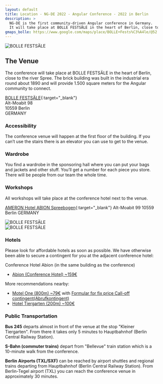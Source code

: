 ```yaml
---
layout: default
title: Location - NG-DE 2022 - Angular Conference - 2022 in Berlin
description: >
  NG-DE is the first community-driven Angular conference in Germany.
  It will take place at BOLLE FESTSÄLE in the heart of Berlin, close to the river Spree.
gmaps_bolle: https://www.google.com/maps/place/BOLLE+Fests%C3%A4le/@52.52478,13.34647,15z/data=!4m5!3m4!1s0x0:0xecf15562de88eae5!8m2!3d52.52478!4d13.34647
---
```


<section class="section section--top-banner">
  <div class="fullwidth">
    <img class="lazy"
      src="/assets/placeholder-image.svg"
      data-src="/assets/location/cover/ng-de-sponsoring-area.jpg"
      data-srcset="/assets/location/cover/ng-de-sponsoring-area.jpg"
      alt="BOLLE FESTSÄLE"
      title="BOLLE FESTSÄLE">
  </div>
</section>
<section class="section section--main">
<div class="container" markdown="1">

## The Venue

The conference will take place at BOLLE FESTSÄLE in the heart of Berlin, close to the river Spree.
The brick building was built in the industrial era round about 1890 and will provide 1.500 square meters for the Angular community to connect.

[BOLLE FESTSÄLE]({{page.gmaps_bolle}}){:target="_blank"}<br>
Alt-Moabit 98<br>
10559 Berlin<br>
GERMANY<br>

### Accessibility
The conference venue will happen at the first floor of the building. If you can’t use the stairs there is an elevator you can use to get to the venue.

### Wardrobe
You find a wardrobe in the sponsoring hall where you can put your bags and jackets and other stuff. You’ll get a number for each piece you store. There will be people from our team the whole time.


### Workshops

All workshops will take place at the conference hotel next to the venue.

[AMERON Hotel ABION Spreebogen](https://goo.gl/maps/WKhPnJwmmKR2){:target="_blank"}
Alt-Moabit 99
10559 Berlin
GERMANY

</div>
</section>
<section class="section section--impressions">
  <div class="fullwidth">
    <div class="impressions">
      <div class="impressions__impression">
        <img class="lazy"
          src="/assets/placeholder-image.svg"
          data-src="/assets/location/impression-1/ng-de-stage.jpg"
          data-srcset="/assets/location/impression-1/ng-de-stage.jpg"
          alt="BOLLE FESTSÄLE"
          title="BOLLE FESTSÄLE">
      </div>
      <div class="impressions__impression">
        <img class="lazy"
          src="/assets/placeholder-image.svg"
          data-src="/assets/location/impression-2/ng-de-kicker.jpg"
          data-srcset="/assets/location/impression-2/ng-de-kicker.jpg"
          alt="BOLLE FESTSÄLE"
          title="BOLLE FESTSÄLE">
      </div>
    </div>
  </div>
</section>
<section class="section section--main">
<div class="container" markdown="1">

### Hotels

Please look for affordable hotels as soon as possible. We have otherwise been able to secure a contingent for you at the adjacent conference hotel:

Conference Hotel Abion (in the same building as the conference)
- [Abion (Conference Hotel) ~159€](https://bookings.travelclick.com/12121?groupID=3547369&hotelID=12121#/datesofstay)

More recommendations nearby:
- [Motel One (800m) ~79€](https://www.motel-one.com/de/hotels/berlin/hotel-berlin-bellevue/) with [Formular for fix price Call-off contingent(Abrufkontingent)](https://drive.google.com/file/d/1ncv1k4ItsC8QbNXCfhyE5QmWapZoLjhO/view?usp=sharing)
- [Hotel Tiergarten (200m) ~100€](https://www.hotel-tiergarten.de/)

### Public Transportation

**Bus 245** departs almost in front of the venue at the stop "Kleiner Tiergarten".
 From there it takes only 5 minutes to Hauptbahnhof (Berlin Central Railway Station).

**S-Bahn (commuter trains)** depart from "Bellevue" train station which is a 10-minute walk from the conference.

**Berlin Airports (TXL/SXF)** can be reached by airport shuttles and regional trains departing from Hauptbahnhof (Berlin Central Railway Station).
From Berlin-Tegel airport (TXL) you can reach the conference venue in approximately 30 minutes.

</div>
</section>
